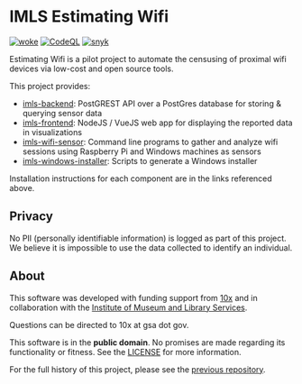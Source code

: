 # IMLS Estimating Wifi

[![woke](https://github.com/IMLS/estimating-wifi/actions/workflows/woke.yml/badge.svg)](https://github.com/IMLS/estimating-wifi/actions/workflows/woke.yml)
[![CodeQL](https://github.com/IMLS/estimating-wifi/actions/workflows/codeql.yml/badge.svg)](https://github.com/IMLS/estimating-wifi/actions/workflows/codeql.yml)
[![snyk](https://github.com/IMLS/estimating-wifi/actions/workflows/snyk.yml/badge.svg)](https://github.com/IMLS/estimating-wifi/actions/workflows/snyk.yml)

Estimating Wifi is a pilot project to automate the censusing of proximal wifi devices via low-cost and open source tools.

This project provides:

- [imls-backend](imls-backend/README.md): PostGREST API over a PostGres database for storing & querying sensor data
- [imls-frontend](imls-frontend/README.md): NodeJS / VueJS web app for displaying the reported data in visualizations
- [imls-wifi-sensor](imls-wifi-sensor/README.md): Command line programs to gather and analyze wifi sessions using Raspberry Pi and Windows machines as sensors
- [imls-windows-installer](imls-windows-installer/README.md): Scripts to generate a Windows installer

Installation instructions for each component are in the links referenced above.

## Privacy

No PII (personally identifiable information) is logged as part of this project. We believe it is impossible to use the data collected to identify an individual.

## About

This software was developed with funding support from [10x](https://10x.gsa.gov/) and in collaboration with the [Institute of Museum and Library Services](https://imls.gov/).

Questions can be directed to 10x at gsa dot gov.

This software is in the **public domain**. No promises are made regarding its functionality or fitness. See the [LICENSE](./LICENSE.md) for more information.

For the full history of this project, please see the [previous repository](https://github.com/18F/imls-pi-stack/).